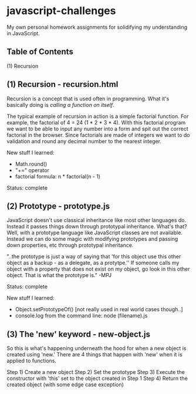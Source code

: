 # javascript-challenges
My own personal homework assignments for solidifying my understanding in JavaScript.

## Table of Contents
(1) Recursion


## (1) Recursion - recursion.html

Recursion is a concept that is used often in programming. What it's basically doing is *calling a function on itself*.

The typical example of recursion in action is a simple factorial function. For example, the factorial of 4 = 24 (1 * 2 * 3 * 4).
With this factorial program we want to be able to input any number into a form and spit out the correct factorial in the browser. Since factorials are made of integers we want to do validation and round any decimal number to the nearest integer.  

New stuff I learned:
* Math.round()
* "+=" operator
* factorial formula: n * factorial(n - 1)

Status: complete


## (2) Prototype - prototype.js

JavaScript doesn't use classical inheritance like most other languages do. Instead it passes things down through prototypal inheritance.
What's that? Well, with a prototype language like JavaScript classes are not available. Instead we can do some magic with modifying prototypes and passing down properties, etc through prototypal inheritance.

"..the prototype is just a way of saying that 'for this object use this other object as a backup - as a delegate, as a protytpe.''
If someone calls my object with a property that does not exist on my object, go look in this other object. That is what the prototype is."
-MPJ

Status: complete

New stuff I learned:
* Object.setPrototypeOf() [not really used in real world cases though..]
* console.log from the command line: node (filename).js


## (3) The 'new' keyword - new-object.js

So this is what's happening underneath the hood for when a new object is created using 'new.'
There are 4 things that happen with 'new' when it is applied to functions.

Step 1) Create a new object
Step 2) Set the prototype
Step 3) Execute the constructor with 'this' set to the object created in Step 1
Step 4) Return the created object (with some edge case exception)
